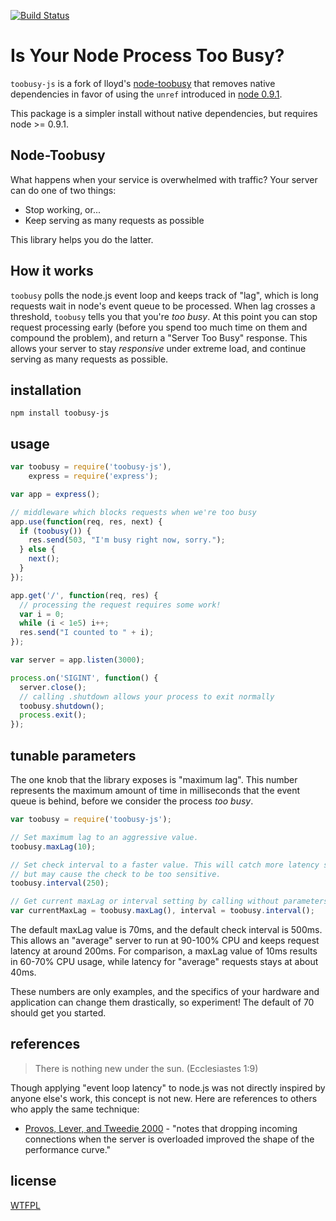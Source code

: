 [![Build Status](https://secure.travis-ci.org/STRML/node-toobusy.png)](http://travis-ci.org/STRML/node-toobusy)

# Is Your Node Process Too Busy?

`toobusy-js` is a fork of lloyd's [node-toobusy](http://github.com/lloyd/node-toobusy) that removes native dependencies
in favor of using the `unref` introduced in [node 0.9.1](http://blog.nodejs.org/2012/08/28/node-v0-9-1-unstable/).

This package is a simpler install without native dependencies, but requires node >= 0.9.1.

## Node-Toobusy

What happens when your service is overwhelmed with traffic?
Your server can do one of two things:

  * Stop working, or...
  * Keep serving as many requests as possible

This library helps you do the latter.

## How it works

`toobusy` polls the node.js event loop and keeps track of "lag",
which is long requests wait in node's event queue to be processed.
When lag crosses a threshold, `toobusy` tells you that you're *too busy*.
At this point you can stop request processing early
(before you spend too much time on them and compound the problem),
and return a "Server Too Busy" response.
This allows your server to stay *responsive* under extreme load,
and continue serving as many requests as possible.

## installation

```
npm install toobusy-js
```


## usage

```javascript
var toobusy = require('toobusy-js'),
    express = require('express');

var app = express();

// middleware which blocks requests when we're too busy
app.use(function(req, res, next) {
  if (toobusy()) {
    res.send(503, "I'm busy right now, sorry.");
  } else {
    next();
  }
});

app.get('/', function(req, res) {
  // processing the request requires some work!
  var i = 0;
  while (i < 1e5) i++;
  res.send("I counted to " + i);
});

var server = app.listen(3000);

process.on('SIGINT', function() {
  server.close();
  // calling .shutdown allows your process to exit normally
  toobusy.shutdown();
  process.exit();
});
```

## tunable parameters

The one knob that the library exposes is "maximum lag".
This number represents the maximum amount of time in milliseconds that the event queue is behind,
before we consider the process *too busy*.

```javascript
var toobusy = require('toobusy-js');

// Set maximum lag to an aggressive value.
toobusy.maxLag(10);

// Set check interval to a faster value. This will catch more latency spikes
// but may cause the check to be too sensitive.
toobusy.interval(250);

// Get current maxLag or interval setting by calling without parameters.
var currentMaxLag = toobusy.maxLag(), interval = toobusy.interval();
```

The default maxLag value is 70ms, and the default check interval is 500ms.
This allows an "average" server to run at 90-100% CPU
and keeps request latency at around 200ms.
For comparison, a maxLag value of 10ms results in 60-70% CPU usage,
while latency for "average" requests stays at about 40ms.

These numbers are only examples,
and the specifics of your hardware and application can change them drastically,
so experiment!
The default of 70 should get you started.

## references

> There is nothing new under the sun. (Ecclesiastes 1:9)

Though applying "event loop latency" to node.js was not directly inspired by anyone else's work,
this concept is not new.  Here are references to others who apply the same technique:

  * [Provos, Lever, and Tweedie 2000](http://www.kegel.com/c10k.html#tips) - "notes that dropping incoming connections when the server is overloaded improved the shape of the performance curve."

## license

[WTFPL](http://wtfpl.org)
